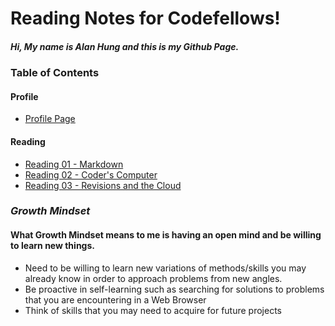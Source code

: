 # Reading Notes for Codefellows!
##### Hi, My name is Alan Hung and this is my Github Page.

### **Table of Contents**  

#### **Profile**
* [Profile Page](https://github.com/AlanYHung)  

#### **Reading**
* [Reading 01 - Markdown](markdown.md)
* [Reading 02 - Coder's Computer](Coder's_Computer.md)
* [Reading 03 - Revisions and the Cloud](Revisions_and_the_Cloud.md)



### *Growth Mindset*

#### What Growth Mindset means to me is having an open mind and be willing to learn new things.
* Need to be willing to learn new variations of methods/skills you may already know in order to approach problems from new angles.
* Be proactive in self-learning such as searching for solutions to problems that you are encountering in a Web Browser
* Think of skills that you may need to acquire for future projects

